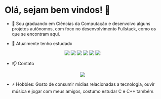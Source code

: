# Olá, sejam bem vindos! 👋

- 💬 Sou graduando em Ciências da Computação e desenvolvo alguns projetos autônomos, com foco no desenvolvimento Fullstack, como os que se encontram aqui.

- 🌱 Atualmente tenho estudado <br>
<p align="center">
  <img src="https://img.shields.io/static/v1?label=&message=SASS&color=f0a5ca&style=for-the-badge&logo=sass"/>
  <img src="https://img.shields.io/static/v1?label=&message=CSS3&color=1572B6&style=for-the-badge&logo=css3"/>
  <img src="https://img.shields.io/static/v1?label=&message=HTML5&color=E34F26&logoColor=white&style=for-the-badge&logo=html5"/>
  <img src="https://img.shields.io/static/v1?label=&message=JavaScript&color=0d0c0c&style=for-the-badge&logo=JavaScript"/>
  <img src="https://img.shields.io/static/v1?label=&message=PHP&color=9c9fc9&style=for-the-badge&logo=php"/>
  <img src="https://img.shields.io/static/v1?label=&message=MySQL&color=4479A1&logoColor=white&style=for-the-badge&logo=mysql"/>
</p>

- 📫 Contato 
<p align="center">
  <a href="https://www.linkedin.com/in/victorqueiroga/"><img src="https://img.shields.io/static/v1?label=&message=LinkedIn&color=0A66C2&style=for-the-badge&logo=LinkedIn"/></a>
</p>

- ⚡ Hobbies: Gosto de consumir midias relacionadas a tecnologia, ouvir música e jogar com meus amigos, costumo estudar C e C++ também. 
